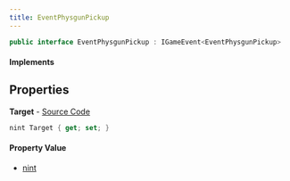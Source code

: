 ```yaml
---
title: EventPhysgunPickup
---
```


```csharp
public interface EventPhysgunPickup : IGameEvent<EventPhysgunPickup>
```

#### Implements

## Properties

**Target** - [Source Code](https://github.com/swiftly-solution/swiftlys2/blob/main/managed/src/SwiftlyS2.Generated/GameEvents/Interfaces/EventPhysgunPickup.cs#L23)

```csharp
nint Target { get; set; }
```

#### Property Value

- [nint](https://learn.microsoft.com/dotnet/api/system.intptr)

